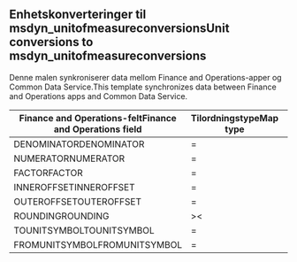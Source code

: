 ## <a name="unit-conversions-to-msdyn_unitofmeasureconversions"></a><span data-ttu-id="bb9b5-101">Enhetskonverteringer til msdyn_unitofmeasureconversions</span><span class="sxs-lookup"><span data-stu-id="bb9b5-101">Unit conversions to msdyn_unitofmeasureconversions</span></span>

<span data-ttu-id="bb9b5-102">Denne malen synkroniserer data mellom Finance and Operations-apper og Common Data Service.</span><span class="sxs-lookup"><span data-stu-id="bb9b5-102">This template synchronizes data between Finance and Operations apps and Common Data Service.</span></span>

<span data-ttu-id="bb9b5-103">Finance and Operations-felt</span><span class="sxs-lookup"><span data-stu-id="bb9b5-103">Finance and Operations field</span></span> | <span data-ttu-id="bb9b5-104">Tilordningstype</span><span class="sxs-lookup"><span data-stu-id="bb9b5-104">Map type</span></span> | <span data-ttu-id="bb9b5-105">Annet Dynamics 365-felt</span><span class="sxs-lookup"><span data-stu-id="bb9b5-105">Other Dynamics 365 field</span></span> | <span data-ttu-id="bb9b5-106">Standardverdi</span><span class="sxs-lookup"><span data-stu-id="bb9b5-106">Default value</span></span>
---|---|---|---
<span data-ttu-id="bb9b5-107">DENOMINATOR</span><span class="sxs-lookup"><span data-stu-id="bb9b5-107">DENOMINATOR</span></span> | = | <span data-ttu-id="bb9b5-108">msdyn_denominator</span><span class="sxs-lookup"><span data-stu-id="bb9b5-108">msdyn_denominator</span></span> | 
<span data-ttu-id="bb9b5-109">NUMERATOR</span><span class="sxs-lookup"><span data-stu-id="bb9b5-109">NUMERATOR</span></span> | = | <span data-ttu-id="bb9b5-110">msdyn_numerator</span><span class="sxs-lookup"><span data-stu-id="bb9b5-110">msdyn_numerator</span></span> | 
<span data-ttu-id="bb9b5-111">FACTOR</span><span class="sxs-lookup"><span data-stu-id="bb9b5-111">FACTOR</span></span> | = | <span data-ttu-id="bb9b5-112">msdyn_factor</span><span class="sxs-lookup"><span data-stu-id="bb9b5-112">msdyn_factor</span></span> | 
<span data-ttu-id="bb9b5-113">INNEROFFSET</span><span class="sxs-lookup"><span data-stu-id="bb9b5-113">INNEROFFSET</span></span> | = | <span data-ttu-id="bb9b5-114">msdyn_inneroffset</span><span class="sxs-lookup"><span data-stu-id="bb9b5-114">msdyn_inneroffset</span></span> | 
<span data-ttu-id="bb9b5-115">OUTEROFFSET</span><span class="sxs-lookup"><span data-stu-id="bb9b5-115">OUTEROFFSET</span></span> | = | <span data-ttu-id="bb9b5-116">msdyn_outeroffset</span><span class="sxs-lookup"><span data-stu-id="bb9b5-116">msdyn_outeroffset</span></span> | 
<span data-ttu-id="bb9b5-117">ROUNDING</span><span class="sxs-lookup"><span data-stu-id="bb9b5-117">ROUNDING</span></span> | >< | <span data-ttu-id="bb9b5-118">msdyn_rounding</span><span class="sxs-lookup"><span data-stu-id="bb9b5-118">msdyn_rounding</span></span> | 
<span data-ttu-id="bb9b5-119">TOUNITSYMBOL</span><span class="sxs-lookup"><span data-stu-id="bb9b5-119">TOUNITSYMBOL</span></span> | = | <span data-ttu-id="bb9b5-120">msdyn_tounit.msdyn_symbol</span><span class="sxs-lookup"><span data-stu-id="bb9b5-120">msdyn_tounit.msdyn_symbol</span></span> | 
<span data-ttu-id="bb9b5-121">FROMUNITSYMBOL</span><span class="sxs-lookup"><span data-stu-id="bb9b5-121">FROMUNITSYMBOL</span></span> | = | <span data-ttu-id="bb9b5-122">msdyn_fromunit.msdyn_symbol</span><span class="sxs-lookup"><span data-stu-id="bb9b5-122">msdyn_fromunit.msdyn_symbol</span></span> | 
